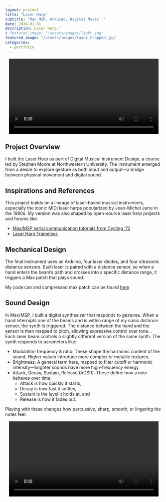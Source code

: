 ```yaml
---
layout: project
title: "Laser Harp"
subtitle: "Max MSP, Arduino, Digital Music  "
date: 2024-01-01
description: Laser Harp."
# featured_image: "/assets/images/light.jpg" 
featured_image: "/assets/images/laser_Cropped.jpg"
categories:
  - portfolio
---
```




<div style="text-align: center;">
  <video controls width="480" height="auto">
    <source src="{{ site.baseurl }}/assets/images/catherine_trimmed.mp4" type="video/mp4">
    Your browser does not support the video tag.
  </video>
</div>

## Project Overview
I built the Laser Harp as part of Digital Musical Instrument Design, a course led by Stephan Moore at Northwestern University. The instrument emerged from a desire to explore gesture as both input and output—a bridge between physical movement and digital sound. 

## Inspirations and References
This project builds on a lineage of laser-based musical instruments, especially the iconic MIDI laser harps popularized by Jean-Michel Jarre in the 1980s. My version was also shaped by open-source laser harp projects and forums like:
- [Max/MSP serial communication tutorials from Cycling ‘72](https://docs.cycling74.com/learn/series/msp-tutorials/)
- [Laser Harp Frameless](https://www.youtube.com/watch?v=c5HmCTt6hQ4)


## Mechanical Design
The final instrument uses an Arduino, four laser diodes, and four ultrasonic distance sensors. Each laser is paired with a distance sensor, so when a hand enters the beam’s path and crosses into a specific distance range, it triggers a Max patch that plays sound. 

My code can and compressed max patch can be found [here](https://github.com/m0therb0ardd/laser_harp/tree/main)

## Sound Design
In Max/MSP, I built a digital synthesizer that responds to gestures. When a hand interrupts one of the beams and is within range of my sonic distance sensor, the synth is triggered. The distance between the hand and the sensor is then mapped to pitch, allowing expressive control over tone. .
Each laser beam controls a slightly different version of the same synth. The synth responds to parameters like:
- Modulation frequency & ratio: These shape the harmonic content of the sound. Higher values introduce more complex or metallic textures.
- Brightness: A general term here, mapped to filter cutoff or harmonic intensity—brighter sounds have more high-frequency energy.
- Attack, Decay, Sustain, Release (ADSR): These define how a note behaves over time.
    - Attack is how quickly it starts,
    - Decay is how fast it settles,
    - Sustain is the level it holds at, and
    - Release is how it fades out.

 Playing with these changes how percussive, sharp, smooth, or lingering the notes feel. 

<div style="text-align: center;">
  <video controls width="480" height="auto">
    <source src="{{ site.baseurl }}/assets/images/laser_blurred.mp4" type="video/mp4">
    Your browser does not support the video tag.
  </video>
</div>


